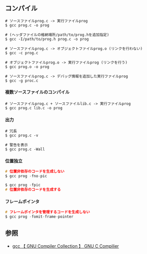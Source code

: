 ## コンパイル
```
# ソースファイルprog.c -> 実行ファイルprog
$ gcc prog.c -o prog

# (ヘッダファイルの格納場所/path/to/prog.hを追加指定)
$ gcc -I/path/to/prog.h prog.c -o prog

# ソースファイルprog.c -> オブジェクトファイルprog.o (リンクを行わない)
$ gcc -c prog.c

# オブジェクトファイルprog.o -> 実行ファイルprog (リンクを行う)
$ gcc prog.o -o prog

# ソースファイルprog.c -> デバッグ情報を追加した実行ファイルprog
$ gcc -g proc.c
```

#### 複数ソースファイルのコンパイル
```
# ソースファイルprog.c + ソースファイルlib.c -> 実行ファイルprog
$ gcc prog.c lib.c -o prog
```

#### 出力
```
# 冗長
$ gcc prog.c -v

# 警告を表示
$ gcc prog.c -Wall
```

#### 位置独立
```c
# 位置非依存のコードを生成しない
$ gcc prog -fno-pic

$ gcc prog -fpic
# 位置非依存のコードを生成する
```

#### フレームポインタ
```c
# フレームポインタを管理するコードを生成しない
$ gcc prog -fomit-frame-pointer
```

## 参照
- [gcc  【 GNU Compiler Collection 】  GNU C Compilier](http://e-words.jp/w/gcc.html)
